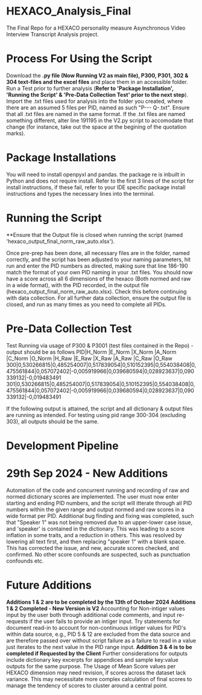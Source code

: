 # HEXACO_Analysis_Final
The Final Repo for a HEXACO personality measure Asynchronous Video Interview Transcript Analysis project.

# Process For Using the Script
Download the **.py file (Now Running V2 as main file), P300, P301, 302 & 304 text-files and the excel files** and place them in an accessible folder. Run a Test prior to further analysis (**Refer to 'Package Installation', 'Running the Script' & 'Pre-Data Collection Test' prior to the next step**). 
Import the .txt files used for analysis into the folder you created, where there are an assumed 5 files per PID, named as such "P--- Q-.txt". Ensure that all .txt files are named in the same format. If the .txt files are named something different, alter line 191195 in the V2.py script to accomodate that change (for instance, take out the space at the begining of the quotation marks).

# Package Installations
You will need to install openpyxl and pandas. the package re is inbuilt in Python and does not require install. Refer to the first 3 lines of the script for install instructions, if these fail, refer to your IDE specific package install instructions and types the necessary lines into the terminal.

# Running the Script
**Ensure that the Output file is closed when running the script (named 'hexaco_output_final_norm_raw_auto.xlsx').

Once pre-prep has been done, all necessary files are in the folder, named correctly, and the script has been adjusted to your naming parameters, hit run and enter the PID numbers as directed, making sure that line 186-190 match the format of your own PID naming in your .txt files. 
You should now have a score across all 6 dimensions of the hexaco (Both normed and raw in a wide format), with the PID recorded, in the output file (hexaco_output_final_norm_raw_auto.xlsx). Check this before continuing with data collection. 
For all further data collection, ensure the output file is closed, and run as many times as you need to complete all PIDs.

# Pre-Data Collection Test
Test Running via usage of P300 & P3001 (test files contained in the Repo) - output should be as follows
PID|H_Norm     |E_Norm     |X_Norm     |A_Norm     |C_Norm     |O_Norm     |H_Raw      |E_Raw       |X_Raw      |A_Raw      |C_Raw      |O_Raw
300|0,530266815|0,485254007|0,517839054|0,510152395|0,554038408|0,475561844|0,057072402|-0,005919966|0,039680594|0,028923637|0,090339132|-0,019483491
301|0,530266815|0,485254007|0,517839054|0,510152395|0,554038408|0,475561844|0,057072402|-0,005919966|0,039680594|0,028923637|0,090339132|-0,019483491


If the following output is attained, the script and all dictionary & output files are running as intended. For testing using pid range 300-304 (excluding 303), all outputs should be the same.

# Development Pipeline
# 29th Sep 2024 - New Additions
Automation of the code and concurrent running and recording of raw and normed dictionary scores are implemented. The user must now enter starting and ending PID numbers, and the script will itterate through all PID numbers within the given range and output normed and raw scores in a wide format per PID.
Additional bug finding and fixing was completed, such that "Speaker 1" was not being removed due to an upper-lower case issue, and 'speaker' is contained in the dictionary. This was leading to a score inflation in some traits, and a reduction in others. This was resolved by lowering all text first, and then replacing "speaker 1" with a blank space. This has corrected the issue, and new, accurate scores checked, and confirmed. No other score confounds are suspected, such as punctuation confounds etc. 

# Future Additions
**Additions 1 & 2 are to be completed by the 13th of October 2024**
**Additions 1 & 2 Completed - New Version is V2**
Accounting for Non-intiger values input by the user both through additional code comments, and input re-requests if the user fails to provide an intiger input.
Try statements for document read-in to account for non-continuous intiger values for PID's within data source, e.g., PID 5 & 12 are excluded from the data source and are therefore passed over without script failure as a failure to read in a value just iterates to the next value in the PID range input. 
**Addition 3 & 4 is to be completed if Requested by the Client**
Further considerations for outputs include dictionary key excerpts for appendices and sample key:value outputs for the same purpose.
The Usage of Mean Score values per HEXACO dimension may need revision, if scores across the dataset lack variance. This may necessitate more complex calculation of final scores to manage the tendency of scores to cluster around a central point.
